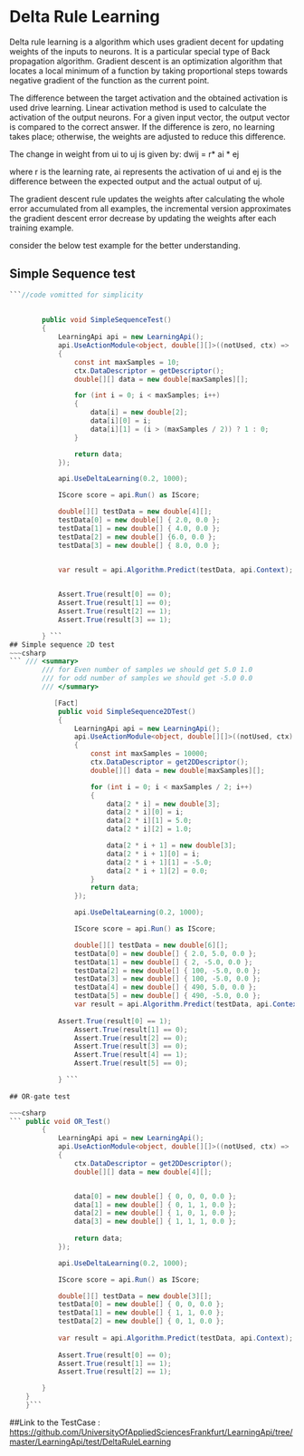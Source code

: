 # Delta Rule Learning

Delta rule learning is a algorithm which uses gradient decent for updating weights of the inputs to neurons. It is a particular special type of Back propagation algorithm. Gradient descent is an optimization algorithm that locates a local minimum of a function by taking proportional steps towards negative gradient of the function as the current point.

The difference between the target activation and the obtained activation is used drive learning. Linear activation method is used to calculate the activation of the output neurons. For a given input vector, the output vector is compared to the correct answer. If the difference is zero, no learning takes place; otherwise, the weights are adjusted to reduce this difference. 

The change in weight from ui to uj is given by: 
                                      dwij = r* ai * ej 
                                      
where r is the learning rate, ai represents the activation of ui and ej is the difference between the expected output and the actual output of uj.

The gradient descent rule updates the weights after calculating the whole error accumulated from all examples, the incremental version approximates the gradient descent error decrease by updating the weights after each training example.

consider the below test example for the better understanding.

## Simple Sequence test

~~~csharp
```//code vomitted for simplicity
   
      
        public void SimpleSequenceTest()
        {
            LearningApi api = new LearningApi();
            api.UseActionModule<object, double[][]>((notUsed, ctx) =>
            {
                const int maxSamples = 10;
                ctx.DataDescriptor = getDescriptor();
                double[][] data = new double[maxSamples][];

                for (int i = 0; i < maxSamples; i++)
                {
                    data[i] = new double[2];
                    data[i][0] = i;
                    data[i][1] = (i > (maxSamples / 2)) ? 1 : 0;
                }

                return data;
            });

            api.UseDeltaLearning(0.2, 1000);

            IScore score = api.Run() as IScore;

            double[][] testData = new double[4][];
            testData[0] = new double[] { 2.0, 0.0 };
            testData[1] = new double[] { 4.0, 0.0 }; 
            testData[2] = new double[] {6.0, 0.0 };
            testData[3] = new double[] { 8.0, 0.0 };
            

            var result = api.Algorithm.Predict(testData, api.Context);


            Assert.True(result[0] == 0);
            Assert.True(result[1] == 0);
            Assert.True(result[2] == 1);
            Assert.True(result[3] == 1);

        } ```
## Simple sequence 2D test        
~~~csharp
``` /// <summary>
        /// for Even number of samples we should get 5.0 1.0
        /// for odd number of samples we should get -5.0 0.0
        /// </summary>

           [Fact]
            public void SimpleSequence2DTest()
            {
                LearningApi api = new LearningApi();
                api.UseActionModule<object, double[][]>((notUsed, ctx) =>
                {
                    const int maxSamples = 10000;
                    ctx.DataDescriptor = get2DDescriptor();
                    double[][] data = new double[maxSamples][];

                    for (int i = 0; i < maxSamples / 2; i++)
                    {
                        data[2 * i] = new double[3];
                        data[2 * i][0] = i;
                        data[2 * i][1] = 5.0;
                        data[2 * i][2] = 1.0;

                        data[2 * i + 1] = new double[3];
                        data[2 * i + 1][0] = i;
                        data[2 * i + 1][1] = -5.0;
                        data[2 * i + 1][2] = 0.0;
                    }
                    return data;
                });

                api.UseDeltaLearning(0.2, 1000);

                IScore score = api.Run() as IScore;

                double[][] testData = new double[6][];
                testData[0] = new double[] { 2.0, 5.0, 0.0 };
                testData[1] = new double[] { 2, -5.0, 0.0 };
                testData[2] = new double[] { 100, -5.0, 0.0 };
                testData[3] = new double[] { 100, -5.0, 0.0 };
                testData[4] = new double[] { 490, 5.0, 0.0 };
                testData[5] = new double[] { 490, -5.0, 0.0 };
                var result = api.Algorithm.Predict(testData, api.Context);
            
            Assert.True(result[0] == 1);
                Assert.True(result[1] == 0);
                Assert.True(result[2] == 0);
                Assert.True(result[3] == 0);
                Assert.True(result[4] == 1);
                Assert.True(result[5] == 0);

            } ```
            
## OR-gate test

~~~csharp
``` public void OR_Test()
        {
            LearningApi api = new LearningApi();
            api.UseActionModule<object, double[][]>((notUsed, ctx) =>
            {
                ctx.DataDescriptor = get2DDescriptor();
                double[][] data = new double[4][];


                data[0] = new double[] { 0, 0, 0, 0.0 };
                data[1] = new double[] { 0, 1, 1, 0.0 };
                data[2] = new double[] { 1, 0, 1, 0.0 };
                data[3] = new double[] { 1, 1, 1, 0.0 };
               
                return data;
            });

            api.UseDeltaLearning(0.2, 1000);

            IScore score = api.Run() as IScore;

            double[][] testData = new double[3][];
            testData[0] = new double[] { 0, 0, 0.0 };
            testData[1] = new double[] { 1, 1, 0.0 };
            testData[2] = new double[] { 0, 1, 0.0 };
            
            var result = api.Algorithm.Predict(testData, api.Context);
            
            Assert.True(result[0] == 0);
            Assert.True(result[1] == 1);
            Assert.True(result[2] == 1);

        }
    }
    }```
 ~~~
 ##Link to the TestCase : https://github.com/UniversityOfAppliedSciencesFrankfurt/LearningApi/tree/master/LearningApi/test/DeltaRuleLearning

        
